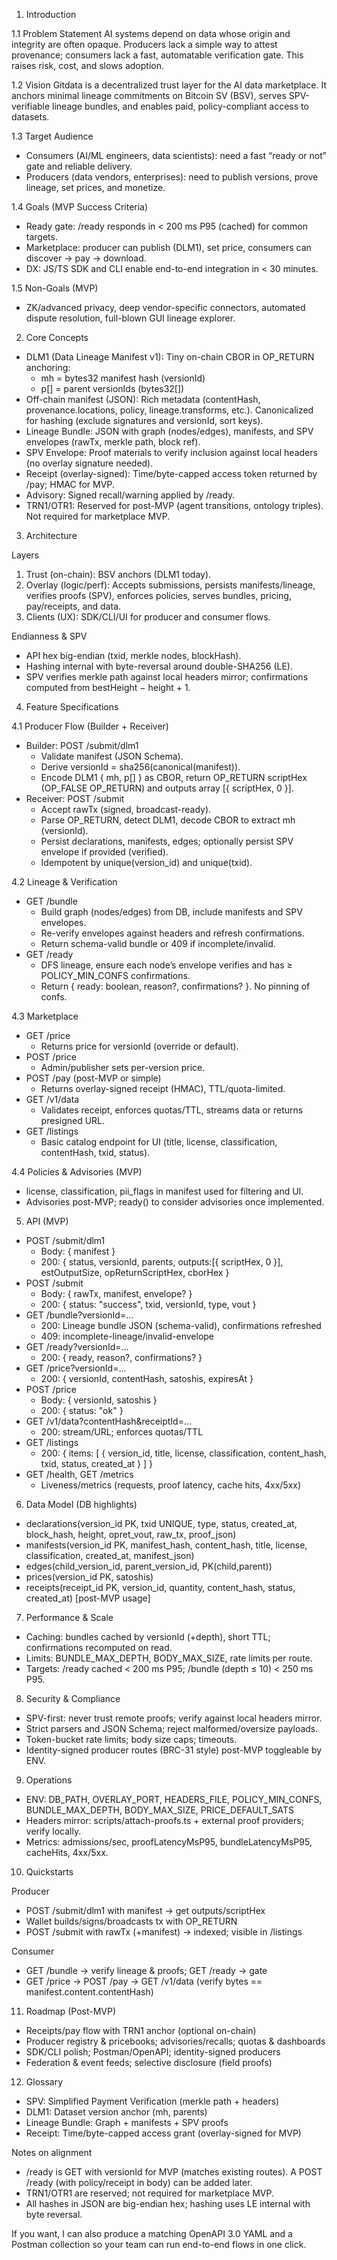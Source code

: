 1. Introduction

1.1 Problem Statement
AI systems depend on data whose origin and integrity are often opaque. Producers lack a simple way to attest provenance; consumers lack a fast, automatable verification gate. This raises risk, cost, and slows adoption.

1.2 Vision
Gitdata is a decentralized trust layer for the AI data marketplace. It anchors minimal lineage commitments on Bitcoin SV (BSV), serves SPV-verifiable lineage bundles, and enables paid, policy-compliant access to datasets.

1.3 Target Audience
- Consumers (AI/ML engineers, data scientists): need a fast “ready or not” gate and reliable delivery.
- Producers (data vendors, enterprises): need to publish versions, prove lineage, set prices, and monetize.

1.4 Goals (MVP Success Criteria)
- Ready gate: /ready responds in < 200 ms P95 (cached) for common targets.
- Marketplace: producer can publish (DLM1), set price, consumers can discover → pay → download.
- DX: JS/TS SDK and CLI enable end-to-end integration in < 30 minutes.

1.5 Non-Goals (MVP)
- ZK/advanced privacy, deep vendor-specific connectors, automated dispute resolution, full-blown GUI lineage explorer.

2. Core Concepts

- DLM1 (Data Lineage Manifest v1): Tiny on-chain CBOR in OP_RETURN anchoring:
  - mh = bytes32 manifest hash (versionId)
  - p[] = parent versionIds (bytes32[])
- Off-chain manifest (JSON): Rich metadata (contentHash, provenance.locations, policy, lineage.transforms, etc.). Canonicalized for hashing (exclude signatures and versionId, sort keys).
- Lineage Bundle: JSON with graph (nodes/edges), manifests, and SPV envelopes (rawTx, merkle path, block ref).
- SPV Envelope: Proof materials to verify inclusion against local headers (no overlay signature needed).
- Receipt (overlay-signed): Time/byte-capped access token returned by /pay; HMAC for MVP.
- Advisory: Signed recall/warning applied by /ready.
- TRN1/OTR1: Reserved for post-MVP (agent transitions, ontology triples). Not required for marketplace MVP.

3. Architecture

Layers
1) Trust (on-chain): BSV anchors (DLM1 today).
2) Overlay (logic/perf): Accepts submissions, persists manifests/lineage, verifies proofs (SPV), enforces policies, serves bundles, pricing, pay/receipts, and data.
3) Clients (UX): SDK/CLI/UI for producer and consumer flows.

Endianness & SPV
- API hex big-endian (txid, merkle nodes, blockHash).
- Hashing internal with byte-reversal around double-SHA256 (LE).
- SPV verifies merkle path against local headers mirror; confirmations computed from bestHeight − height + 1.

4. Feature Specifications

4.1 Producer Flow (Builder + Receiver)
- Builder: POST /submit/dlm1
  - Validate manifest (JSON Schema).
  - Derive versionId = sha256(canonical(manifest)).
  - Encode DLM1 { mh, p[] } as CBOR, return OP_RETURN scriptHex (OP_FALSE OP_RETURN) and outputs array [{ scriptHex, 0 }].
- Receiver: POST /submit
  - Accept rawTx (signed, broadcast-ready).
  - Parse OP_RETURN, detect DLM1, decode CBOR to extract mh (versionId).
  - Persist declarations, manifests, edges; optionally persist SPV envelope if provided (verified).
  - Idempotent by unique(version_id) and unique(txid).

4.2 Lineage & Verification
- GET /bundle
  - Build graph (nodes/edges) from DB, include manifests and SPV envelopes.
  - Re-verify envelopes against headers and refresh confirmations.
  - Return schema-valid bundle or 409 if incomplete/invalid.
- GET /ready
  - DFS lineage, ensure each node’s envelope verifies and has ≥ POLICY_MIN_CONFS confirmations.
  - Return { ready: boolean, reason?, confirmations? }. No pinning of confs.

4.3 Marketplace
- GET /price
  - Returns price for versionId (override or default).
- POST /price
  - Admin/publisher sets per-version price.
- POST /pay (post-MVP or simple)
  - Returns overlay-signed receipt (HMAC), TTL/quota-limited.
- GET /v1/data
  - Validates receipt, enforces quotas/TTL, streams data or returns presigned URL.
- GET /listings
  - Basic catalog endpoint for UI (title, license, classification, contentHash, txid, status).

4.4 Policies & Advisories (MVP)
- license, classification, pii_flags in manifest used for filtering and UI.
- Advisories post-MVP; ready() to consider advisories once implemented.

5. API (MVP)

- POST /submit/dlm1
  - Body: { manifest }
  - 200: { status, versionId, parents, outputs:[{ scriptHex, 0 }], estOutputSize, opReturnScriptHex, cborHex }
- POST /submit
  - Body: { rawTx, manifest, envelope? }
  - 200: { status: "success", txid, versionId, type, vout }
- GET /bundle?versionId=…
  - 200: Lineage bundle JSON (schema-valid), confirmations refreshed
  - 409: incomplete-lineage/invalid-envelope
- GET /ready?versionId=…
  - 200: { ready, reason?, confirmations? }
- GET /price?versionId=…
  - 200: { versionId, contentHash, satoshis, expiresAt }
- POST /price
  - Body: { versionId, satoshis }
  - 200: { status: "ok" }
- GET /v1/data?contentHash&receiptId=…
  - 200: stream/URL; enforces quotas/TTL
- GET /listings
  - 200: { items: [ { version_id, title, license, classification, content_hash, txid, status, created_at } ] }
- GET /health, GET /metrics
  - Liveness/metrics (requests, proof latency, cache hits, 4xx/5xx)

6. Data Model (DB highlights)

- declarations(version_id PK, txid UNIQUE, type, status, created_at, block_hash, height, opret_vout, raw_tx, proof_json)
- manifests(version_id PK, manifest_hash, content_hash, title, license, classification, created_at, manifest_json)
- edges(child_version_id, parent_version_id, PK(child,parent))
- prices(version_id PK, satoshis)
- receipts(receipt_id PK, version_id, quantity, content_hash, status, created_at) [post-MVP usage]

7. Performance & Scale

- Caching: bundles cached by versionId (+depth), short TTL; confirmations recomputed on read.
- Limits: BUNDLE_MAX_DEPTH, BODY_MAX_SIZE, rate limits per route.
- Targets: /ready cached < 200 ms P95; /bundle (depth ≤ 10) < 250 ms P95.

8. Security & Compliance

- SPV-first: never trust remote proofs; verify against local headers mirror.
- Strict parsers and JSON Schema; reject malformed/oversize payloads.
- Token-bucket rate limits; body size caps; timeouts.
- Identity-signed producer routes (BRC-31 style) post-MVP toggleable by ENV.

9. Operations

- ENV: DB_PATH, OVERLAY_PORT, HEADERS_FILE, POLICY_MIN_CONFS, BUNDLE_MAX_DEPTH, BODY_MAX_SIZE, PRICE_DEFAULT_SATS
- Headers mirror: scripts/attach-proofs.ts + external proof providers; verify locally.
- Metrics: admissions/sec, proofLatencyMsP95, bundleLatencyMsP95, cacheHits, 4xx/5xx.

10. Quickstarts

Producer
- POST /submit/dlm1 with manifest → get outputs/scriptHex
- Wallet builds/signs/broadcasts tx with OP_RETURN
- POST /submit with rawTx (+manifest) → indexed; visible in /listings

Consumer
- GET /bundle → verify lineage & proofs; GET /ready → gate
- GET /price → POST /pay → GET /v1/data (verify bytes == manifest.content.contentHash)

11. Roadmap (Post-MVP)

- Receipts/pay flow with TRN1 anchor (optional on-chain)
- Producer registry & pricebooks; advisories/recalls; quotas & dashboards
- SDK/CLI polish; Postman/OpenAPI; identity-signed producers
- Federation & event feeds; selective disclosure (field proofs)

12. Glossary

- SPV: Simplified Payment Verification (merkle path + headers)
- DLM1: Dataset version anchor (mh, parents)
- Lineage Bundle: Graph + manifests + SPV proofs
- Receipt: Time/byte-capped access grant (overlay-signed for MVP)

Notes on alignment
- /ready is GET with versionId for MVP (matches existing routes). A POST /ready (with policy/receipt in body) can be added later.
- TRN1/OTR1 are reserved; not required for marketplace MVP.
- All hashes in JSON are big-endian hex; hashing uses LE internal with byte reversal.

If you want, I can also produce a matching OpenAPI 3.0 YAML and a Postman collection so your team can run end-to-end flows in one click.
